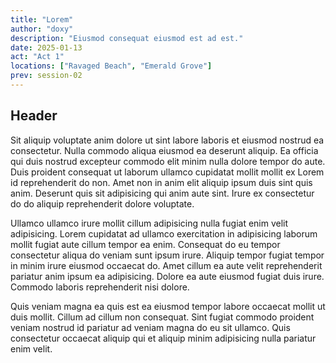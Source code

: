 ```yaml
---
title: "Lorem"
author: "doxy"
description: "Eiusmod consequat eiusmod est ad est."
date: 2025-01-13
act: "Act 1"
locations: ["Ravaged Beach", "Emerald Grove"]
prev: session-02
---
```


## Header
Sit aliquip voluptate anim dolore ut sint labore laboris et eiusmod nostrud ea consectetur. Nulla commodo aliqua eiusmod ea deserunt aliquip. Ea officia qui duis nostrud excepteur commodo elit minim nulla dolore tempor do aute. Duis proident consequat ut laborum ullamco cupidatat mollit mollit ex Lorem id reprehenderit do non. Amet non in anim elit aliquip ipsum duis sint quis anim. Deserunt quis sit adipisicing qui anim aute sint. Irure ex consectetur do do aliquip reprehenderit dolore voluptate.

Ullamco ullamco irure mollit cillum adipisicing nulla fugiat enim velit adipisicing. Lorem cupidatat ad ullamco exercitation in adipisicing laborum mollit fugiat aute cillum tempor ea enim. Consequat do eu tempor consectetur aliqua do veniam sunt ipsum irure. Aliquip tempor fugiat tempor in minim irure eiusmod occaecat do. Amet cillum ea aute velit reprehenderit pariatur anim ipsum ea adipisicing. Dolore ea aute eiusmod fugiat duis irure. Commodo laboris reprehenderit nisi dolore.

Quis veniam magna ea quis est ea eiusmod tempor labore occaecat mollit ut duis mollit. Cillum ad cillum non consequat. Sint fugiat commodo proident veniam nostrud id pariatur ad veniam magna do eu sit ullamco. Quis consectetur occaecat aliquip qui et aliquip minim adipisicing nulla pariatur enim velit.
